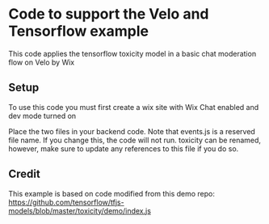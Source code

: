 # Code to support the Velo and Tensorflow example

This code applies the tensorflow toxicity model in a basic chat moderation flow on Velo by Wix

## Setup
To use this code you must first create a wix site with Wix Chat enabled and dev mode turned on

Place the two files in your backend code.  Note that events.js is a reserved file name.  If you change this, the code will not run. toxicity can be renamed, however, make sure to update any references to this file if you do so.

## Credit
This example is based on code modified from this demo repo: https://github.com/tensorflow/tfjs-models/blob/master/toxicity/demo/index.js
